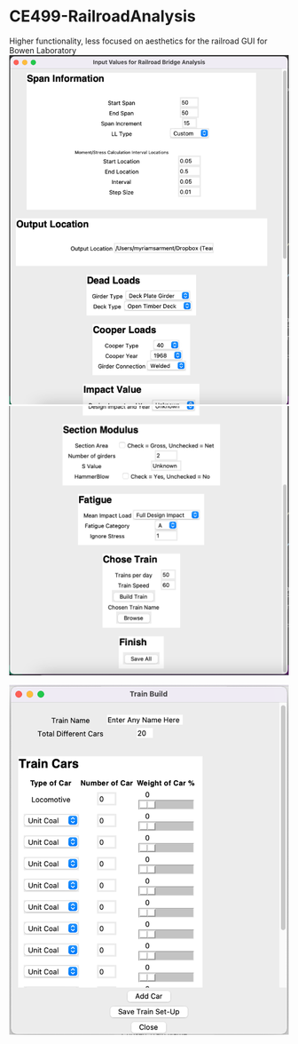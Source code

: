 # CE499-RailroadAnalysis
Higher functionality, less focused on aesthetics for the railroad GUI for Bowen Laboratory
![](Desk1.png)
![](Desk2.png)

![](Pop1.png)
